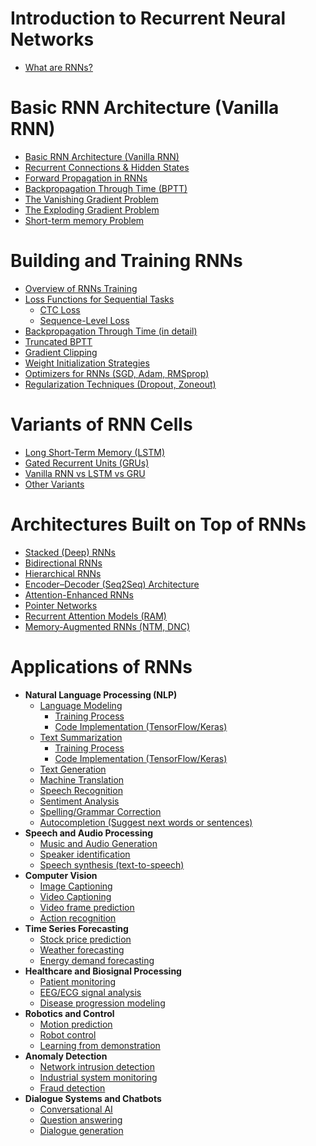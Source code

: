 # Introduction to Recurrent Neural Networks
- [What are RNNs?](https://github.com/yangshiteng/Data-Science-Learning-Path/blob/main/deep_learning/recurrent_neural_networks/what_are_rnns.md)
    
# Basic RNN Architecture (Vanilla RNN)
- [Basic RNN Architecture (Vanilla RNN)](https://github.com/yangshiteng/Data-Science-Learning-Path/blob/main/deep_learning/recurrent_neural_networks/basic_rnn_architecture.md)
- [Recurrent Connections & Hidden States](https://github.com/yangshiteng/Data-Science-Learning-Path/blob/main/deep_learning/recurrent_neural_networks/recurrent_connection_hidden_state.md)
- [Forward Propagation in RNNs](https://github.com/yangshiteng/Data-Science-Learning-Path/blob/main/deep_learning/recurrent_neural_networks/rnn_forward_prop.md)
- [Backpropagation Through Time (BPTT)](https://github.com/yangshiteng/Data-Science-Learning-Path/blob/main/deep_learning/recurrent_neural_networks/bptt.md)
- [The Vanishing Gradient Problem](https://github.com/yangshiteng/Data-Science-Learning-Path/blob/main/deep_learning/recurrent_neural_networks/vanishing_gradient.md)
- [The Exploding Gradient Problem](https://github.com/yangshiteng/Data-Science-Learning-Path/blob/main/deep_learning/recurrent_neural_networks/exploding_gradient.md)
- [Short-term memory Problem](https://github.com/yangshiteng/Data-Science-Learning-Path/blob/main/deep_learning/recurrent_neural_networks/short_term_memory.md)
  
# Building and Training RNNs
- [Overview of RNNs Training](https://github.com/yangshiteng/Data-Science-Learning-Path/blob/main/deep_learning/recurrent_neural_networks/rnn_training_overview.md)
- [Loss Functions for Sequential Tasks](https://github.com/yangshiteng/Data-Science-Learning-Path/blob/main/deep_learning/recurrent_neural_networks/rnn_loss_function.md)
  - [CTC Loss](https://github.com/yangshiteng/Data-Science-Learning-Path/blob/main/deep_learning/recurrent_neural_networks/ctc_loss.md)
  - [Sequence-Level Loss](https://github.com/yangshiteng/Data-Science-Learning-Path/blob/main/deep_learning/recurrent_neural_networks/sequence_level_loss.md)
- [Backpropagation Through Time (in detail)](https://github.com/yangshiteng/Data-Science-Learning-Path/blob/main/deep_learning/recurrent_neural_networks/bptt_detail.md)
- [Truncated BPTT](https://github.com/yangshiteng/Data-Science-Learning-Path/blob/main/deep_learning/recurrent_neural_networks/truncated_bptt.md)
- [Gradient Clipping](https://github.com/yangshiteng/Data-Science-Learning-Path/blob/main/deep_learning/recurrent_neural_networks/gradient_clipping.md)
- [Weight Initialization Strategies](https://github.com/yangshiteng/Data-Science-Learning-Path/blob/main/deep_learning/recurrent_neural_networks/weight_init.md)
- [Optimizers for RNNs (SGD, Adam, RMSprop)](https://github.com/yangshiteng/Data-Science-Learning-Path/blob/main/deep_learning/recurrent_neural_networks/rnn_optimizer.md)
- [Regularization Techniques (Dropout, Zoneout)](https://github.com/yangshiteng/Data-Science-Learning-Path/blob/main/deep_learning/recurrent_neural_networks/regularization_rnns.md)
  
# Variants of RNN Cells
- [Long Short-Term Memory (LSTM)](https://github.com/yangshiteng/Data-Science-Learning-Path/blob/main/deep_learning/recurrent_neural_networks/lstm.md)
- [Gated Recurrent Units (GRUs)](https://github.com/yangshiteng/Data-Science-Learning-Path/blob/main/deep_learning/recurrent_neural_networks/gru.md)
- [Vanilla RNN vs LSTM vs GRU](https://github.com/yangshiteng/Data-Science-Learning-Path/blob/main/deep_learning/recurrent_neural_networks/vanilla_vs_lstm_vs_gru.md)
- [Other Variants](https://github.com/yangshiteng/Data-Science-Learning-Path/blob/main/deep_learning/recurrent_neural_networks/other_variants.md)
    
# Architectures Built on Top of RNNs
- [Stacked (Deep) RNNs](https://github.com/yangshiteng/Data-Science-Learning-Path/blob/main/deep_learning/recurrent_neural_networks/stacked_rnn.md)
- [Bidirectional RNNs](https://github.com/yangshiteng/Data-Science-Learning-Path/blob/main/deep_learning/recurrent_neural_networks/bidirectional_rnn.md)
- [Hierarchical RNNs](https://github.com/yangshiteng/Data-Science-Learning-Path/blob/main/deep_learning/recurrent_neural_networks/hierarchical_rnn.md)
- [Encoder–Decoder (Seq2Seq) Architecture](https://github.com/yangshiteng/Data-Science-Learning-Path/blob/main/deep_learning/recurrent_neural_networks/seqvsseq.md)
- [Attention-Enhanced RNNs](https://github.com/yangshiteng/Data-Science-Learning-Path/blob/main/deep_learning/recurrent_neural_networks/attention_enhanced_rnns.md)
- [Pointer Networks](https://github.com/yangshiteng/Data-Science-Learning-Path/blob/main/deep_learning/recurrent_neural_networks/pointer_network.md)
- [Recurrent Attention Models (RAM)](https://github.com/yangshiteng/Data-Science-Learning-Path/blob/main/deep_learning/recurrent_neural_networks/ram.md)
- [Memory-Augmented RNNs (NTM, DNC)](https://github.com/yangshiteng/Data-Science-Learning-Path/blob/main/deep_learning/recurrent_neural_networks/manns.md)

# Applications of RNNs
- **Natural Language Processing (NLP)**
  - [Language Modeling](https://github.com/yangshiteng/Data-Science-Learning-Path/blob/main/deep_learning/recurrent_neural_networks/language_modeling.md)
    - [Training Process](https://github.com/yangshiteng/Data-Science-Learning-Path/blob/main/deep_learning/recurrent_neural_networks/language_modeling_training.md)
    - [Code Implementation (TensorFlow/Keras)](https://github.com/yangshiteng/Data-Science-Learning-Path/blob/main/deep_learning/recurrent_neural_networks/language_modeling_code.md)
  - [Text Summarization](https://github.com/yangshiteng/Data-Science-Learning-Path/blob/main/deep_learning/recurrent_neural_networks/text_summarizaiton.md)
    - [Training Process](https://github.com/yangshiteng/Data-Science-Learning-Path/blob/main/deep_learning/recurrent_neural_networks/text_summarization_training.md)
    - [Code Implementation (TensorFlow/Keras)](https://github.com/yangshiteng/Data-Science-Learning-Path/blob/main/deep_learning/recurrent_neural_networks/text_summarization_code.md)
  - [Text Generation](https://github.com/yangshiteng/Data-Science-Learning-Path/blob/main/deep_learning/recurrent_neural_networks/text_generation.md)
  - [Machine Translation](https://github.com/yangshiteng/Data-Science-Learning-Path/blob/main/deep_learning/recurrent_neural_networks/machine_translation.md)
  - [Speech Recognition](https://github.com/yangshiteng/Data-Science-Learning-Path/blob/main/deep_learning/recurrent_neural_networks/speech_recognition.md)
  - [Sentiment Analysis](https://github.com/yangshiteng/Data-Science-Learning-Path/blob/main/deep_learning/recurrent_neural_networks/sentiment_analysis.md)
  - [Spelling/Grammar Correction]()
  - [Autocompletion (Suggest next words or sentences)]()
- **Speech and Audio Processing**
  - [Music and Audio Generation](https://github.com/yangshiteng/Data-Science-Learning-Path/blob/main/deep_learning/recurrent_neural_networks/music_generation.md)
  - [Speaker identification]()
  - [Speech synthesis (text-to-speech)]()
- **Computer Vision**
  - [Image Captioning]()
  - [Video Captioning]()
  - [Video frame prediction]()
  - [Action recognition]()
- **Time Series Forecasting**
  - [Stock price prediction]()
  - [Weather forecasting]()
  - [Energy demand forecasting]()
- **Healthcare and Biosignal Processing**
  - [Patient monitoring]()
  - [EEG/ECG signal analysis]()
  - [Disease progression modeling]()
- **Robotics and Control**
  - [Motion prediction]()
  - [Robot control]()
  - [Learning from demonstration]()
- **Anomaly Detection**
  - [Network intrusion detection]()
  - [Industrial system monitoring]()
  - [Fraud detection]()
- **Dialogue Systems and Chatbots**
  - [Conversational AI]()
  - [Question answering]()
  - [Dialogue generation]()
